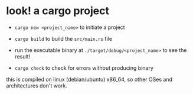 # look! a cargo project

- `cargo new <project_name>` to initiate a project
- `cargo build` to build the `src/main.rs` file
- run the executable binary at `./target/debug/<project_name>` to see the result!

- `cargo check` to check for errors without producing binary


this is compiled on linux (debian/ubuntu) x86\_64, so other OSes and architectures don't work.
